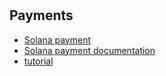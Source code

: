 # 

## Payments
- [Solana payment](https://solana.com/developers/payments)
- [Solana payment documentation](https://docs.solanapay.com/core/transaction-request/overview)
- [tutorial](https://www.pointer.gg/tutorials/solana-pay-irl-payments/944eba7e-82c6-4527-b55c-5411cdf63b23)
